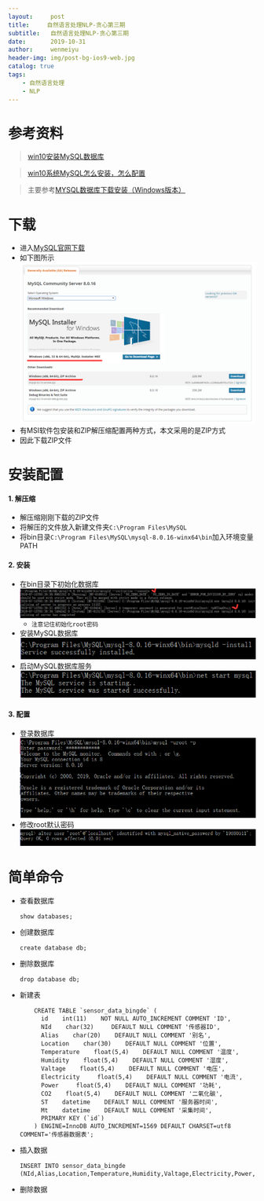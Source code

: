 ```yaml
---
layout:     post
title:     自然语言处理NLP-贪心第三期
subtitle:   自然语言处理NLP-贪心第三期
date:       2019-10-31
author:     wenmeiyu
header-img: img/post-bg-ios9-web.jpg
catalog: true
tags:
    - 自然语言处理
    - NLP
---
```




# 参考资料

>[win10安装MySQL数据库](https://blog.csdn.net/qq_34889607/article/details/80613028)

>[win10系统MySQL怎么安装，怎么配置](https://jingyan.baidu.com/article/f96699bb105477894e3c1b04.html)

>主要参考[MYSQL数据库下载安装（Windows版本）](https://blog.csdn.net/ring300/article/details/80432534)

# 下载

- 进入[MySQL官网下载](https://dev.mysql.com/downloads)
- 如下图所示 ![mysql](https://raw.githubusercontent.com/wenmeiyu/wenmeiyu.github.io/master/_posts/image/mysql-1.png)
- 有MSI软件包安装和ZIP解压缩配置两种方式，本文采用的是ZIP方式
- 因此下载ZIP文件

# 安装配置

#### 1. 解压缩

- 解压缩刚刚下载的ZIP文件
- 将解压的文件放入新建文件夹`C:\Program Files\MySQL`
- 将bin目录`C:\Program Files\MySQL\mysql-8.0.16-winx64\bin`加入环境变量PATH

#### 2. 安装

- 在bin目录下初始化数据库 ![mysql](https://raw.githubusercontent.com/wenmeiyu/wenmeiyu.github.io/master/_posts/image/mysql-2.png)
	- `注意记住初始化root密码`
- 安装MySQL数据库 ![mysql](https://raw.githubusercontent.com/wenmeiyu/wenmeiyu.github.io/master/_posts/image/mysql-3.png)
- 启动MySQL数据库服务 ![mysql](https://raw.githubusercontent.com/wenmeiyu/wenmeiyu.github.io/master/_posts/image/mysql-4.png)

#### 3. 配置

- 登录数据库 ![mysql](https://raw.githubusercontent.com/wenmeiyu/wenmeiyu.github.io/master/_posts/image/mysql-5.png)
- 修改root默认密码 ![mysql](https://raw.githubusercontent.com/wenmeiyu/wenmeiyu.github.io/master/_posts/image/mysql-6.png)

# 简单命令

- 查看数据库
	```
	show databases;
	```
- 创建数据库
	```
	create database db;
	```
- 删除数据库
	```
	drop database db;
	```
- 新建表
	```
		CREATE TABLE `sensor_data_bingde` (
          id    int(11)    NOT NULL AUTO_INCREMENT COMMENT 'ID',
          NId    char(32)     DEFAULT NULL COMMENT '传感器ID',
          Alias    char(20)    DEFAULT NULL COMMENT '别名', 
          Location    char(30)    DEFAULT NULL COMMENT '位置',
          Temperature    float(5,4)    DEFAULT NULL COMMENT '温度',
          Humidity    float(5,4)    DEFAULT NULL COMMENT '湿度',
          Valtage    float(5,4)    DEFAULT NULL COMMENT '电压',
          Electricity     float(5,4)    DEFAULT NULL COMMENT '电流',
          Power     float(5,4)    DEFAULT NULL COMMENT '功耗',
          CO2    float(5,4)    DEFAULT NULL COMMENT '二氧化碳',
          ST    datetime    DEFAULT NULL COMMENT '服务器时间',
          Mt    datetime    DEFAULT NULL COMMENT '采集时间',
          PRIMARY KEY (`id`)
        ) ENGINE=InnoDB AUTO_INCREMENT=1569 DEFAULT CHARSET=utf8 COMMENT='传感器数据表';

	```
- 插入数据
	```
	INSERT INTO sensor_data_bingde (NId,Alias,Location,Temperature,Humidity,Valtage,Electricity,Power,CO2,ST,Mt)VALUES();
	```
- 删除数据
